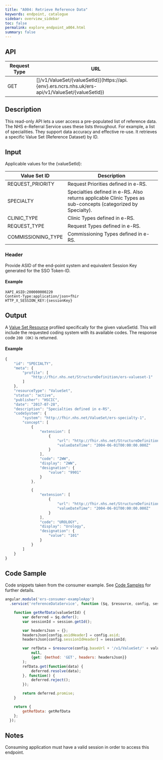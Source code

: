```yaml
---
title: "A004: Retrieve Reference Data"
keywords: endpoint, catalogue
sidebar: overview_sidebar
toc: false
permalink: explore_endpoint_a004.html
summary: false
---
```


## API
| Request Type | URL |
| -------------| --- |
| GET | []/v1/ValueSet/{valueSetId}](https://api.{env}.ers.ncrs.nhs.uk/ers-api/v1/ValueSet/{valueSetId})

## Description
This read-only API lets a user access a pre-populated list of reference data. The NHS e-Referral Service uses these lists throughout. For example, a list of specialities. They support data accuracy and effective re-use. It retrieves a specific Value Set (Reference Dataset) by ID.

## Input
Applicable values for the {valueSetId}:

|Value Set ID|Description|
|---|---|
|REQUEST_PRIORITY|Request Priorities defined in e-RS.|
|SPECIALTY|Specialties defined in e-RS. Also returns applicable Clinic Types as sub-concepts (categorized by Specialty).|
|CLINIC_TYPE|Clinic Types defined in e-RS.|
|REQUEST_TYPE|Request Types defined in e-RS.|
|COMMISSIONING_TYPE|Commissioning Types defined in e-RS.|

### Header
Provide ASID of the end-point system and equivalent Session Key generated for the SSO Token-ID.

#### Example
```http
XAPI_ASID:200000000220
Content-Type:application/json+fhir
HTTP_X_SESSION_KEY:{sessionKey}
```

## Output
A [Value Set Resource](explore_models.html) profiled specifically for the given valueSetId. This will include the requested coding system with its available codes. The response code `200 (OK)` is returned.

#### Example
```javascript
{
    "id": "SPECIALTY",
    "meta": {
        "profile": [
            "http://fhir.nhs.net/StructureDefinition/ers-valueset-1"
        ]
    },
    "resourceType": "ValueSet",
    "status": "active",
    "publisher": "HSCIC",
    "date": "2017-07-28",
    "description": "Specialties defined in e-RS",
    "codeSystem": {
        "system": "http://fhir.nhs.net/ValueSet/ers-specialty-1",
        "concept": [
            {
                "extension": [
                    {
                        "url": "http://fhir.nhs.net/StructureDefinition/extension-ers-effectivefromdate-1",
                        "valueDateTime": "2004-06-01T00:00:00.000Z"
                    }
                ],
                "code": "2WW",
                "display": "2WW",
                "designation": {
                    "value": "9901"
                }
            },

            {
                "extension": [
                    {
                        "url": "http://fhir.nhs.net/StructureDefinition/extension-ers-effectivefromdate-1",
                        "valueDateTime": "2004-06-01T00:00:00.000Z"
                    }
                ],
                "code": "UROLOGY",
                "display": "Urology",
                "designation": {
                    "value": "101"
                }
            }
        ]
    }
}
```

## Code Sample
Code snippets taken from the consumer example. See [Code Samples](develop_code_samples.html) for further details.

```javascript
angular.module('ers-consumer-exampleApp')
  .service('referenceDataService', function ($q, $resource, config, session) {

    function getRefData(valueSetId) {
        var deferred = $q.defer();
        var sessionId = session.getId();

        var headersJson = {};
        headersJson[config.asidHeader] = config.asid;
        headersJson[config.sessionIdHeader] = sessionId;

        var refData = $resource(config.baseUrl + '/v1/ValueSet/' + valueSetId,
            null,
            {get: {method: 'GET', headers: headersJson}}
        );
        refData.get(function(data) {
            deferred.resolve(data);
        }, function() {
            deferred.reject();
        });

        return deferred.promise;
    }

    return {
        getRefData: getRefData
    };
  });
```

## Notes
Consuming application must have a valid session in order to access this endpoint.
